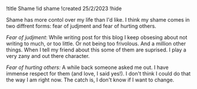 !title Shame
!id shame
!created 25/2/2023
!hide

Shame has more contol over my life than I'd like. I think my shame comes in two diffrent forms: fear of judjment and fear of hurting others.

<i>Fear of judjment</i>: While writing post for this blog I keep obsesing about not writing to much, or too little. Or not being too frivolous. And a million other things. When I tell my friend about this some of them are suprised. I play a very zany and out there character.



<i>Fear of hurting others:</i> A while back someone asked me out. I have immense respect for them (and love, I said yes!). I don't think I could do that the way I am right now. The catch is, I don't know if I want to change.

